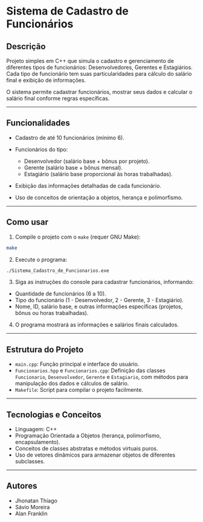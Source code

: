 # Sistema de Cadastro de Funcionários

## Descrição

Projeto simples em C++ que simula o cadastro e gerenciamento de diferentes tipos de funcionários: Desenvolvedores, Gerentes e Estagiários. Cada tipo de funcionário tem suas particularidades para cálculo do salário final e exibição de informações.

O sistema permite cadastrar funcionários, mostrar seus dados e calcular o salário final conforme regras específicas.

---

## Funcionalidades

* Cadastro de até 10 funcionários (mínimo 6).
* Funcionários do tipo:

  * Desenvolvedor (salário base + bônus por projeto).
  * Gerente (salário base + bônus mensal).
  * Estagiário (salário base proporcional às horas trabalhadas).
* Exibição das informações detalhadas de cada funcionário.
* Uso de conceitos de orientação a objetos, herança e polimorfismo.

---

## Como usar

1. Compile o projeto com o `make` (requer GNU Make):

```bash
make
```

2. Execute o programa:

```bash
./Sistema_Cadastro_de_Funcionarios.exe
```

3. Siga as instruções do console para cadastrar funcionários, informando:

* Quantidade de funcionários (6 a 10).
* Tipo do funcionário (1 - Desenvolvedor, 2 - Gerente, 3 - Estagiário).
* Nome, ID, salário base, e outras informações específicas (projetos, bônus ou horas trabalhadas).

4. O programa mostrará as informações e salários finais calculados.

---

## Estrutura do Projeto

* `main.cpp`: Função principal e interface do usuário.
* `Funcionarios.hpp` e `Funcionarios.cpp`: Definição das classes `Funcionario`, `Desenvolvedor`, `Gerente` e `Estagiario`, com métodos para manipulação dos dados e cálculos de salário.
* `Makefile`: Script para compilar o projeto facilmente.

---

## Tecnologias e Conceitos

* Linguagem: C++
* Programação Orientada a Objetos (herança, polimorfismo, encapsulamento).
* Conceitos de classes abstratas e métodos virtuais puros.
* Uso de vetores dinâmicos para armazenar objetos de diferentes subclasses.

---

## Autores

* Jhonatan Thiago
* Sávio Moreira 
* Alan Franklin 
